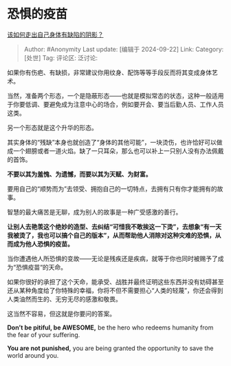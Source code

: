 # 恐惧的疫苗
[该如何走出自己身体有缺陷的阴影？](https://www.zhihu.com/question/35897124/answer/3632185460)

> Author: #Anonymity
> Last update: [编辑于 2024-09-22]
> Link:
> Category: [处世]
> Tag: 
> 评论区:
> 泛讨论:

如果你有伤疤、有缺损，非常建议你用纹身、配饰等等手段反而将其变成身体艺术。

当然，准备两个形态，一个是隐蔽形态——也就是模拟常态的状态，这种一般适用于你要低调、要避免成为注意中心的场合，例如要开会、要当后勤人员、工作人员这类。

另一个形态就是这个升华的形态。

其实身体的“残缺”本身也就创造了“身体的其他可能”，一块烫伤，也许恰好可以做成一个翅膀或者一道火焰。缺了一只耳朵，那么也可以补上一只别人没有办法佩戴的首饰。

**不要以其为羞愧、为遗憾，而要以其为天赋、为财富。**

要用自己的“顺势而为”去领受、拥抱自己的一切特点，去拥有只有你才能拥有的故事。

智慧的最大痛苦是无聊，成为别人的故事是一种广受感激的善行。

**让别人去艳羡这个绝妙的造型、去纠结“可惜我不敢挨这一下烫”，去想象“有一天我被烫了，我也可以搞个自己的版本”，从而帮助他人消除对这种灾难的恐惧，从而成为他人恐惧的疫苗。**

当你遭遇他人所恐惧的变故——无论是残疾还是疾病，就等于你也同时被赐予了成为“恐惧疫苗“的天命。

如果你很好的承担了这个天命，能承受、战胜并最终证明这些东西并没有妨碍甚至还从某种角度给了你特殊的幸福，你将不但不需要担心“人类的轻蔑”，你还会得到人类油然而生的、无穷无尽的感激和敬畏。

这当然不容易，但这就是你要问的答案。

**Don’t be pitiful, be AWESOME,**
be the hero who redeems humanity from the fear of your suffering.

**You are not punished,**
you are being granted the opportunity to save the world around you.